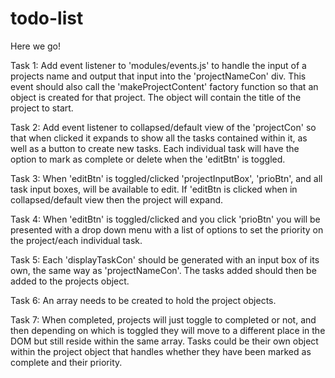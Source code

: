 # todo-list

Here we go!

Task 1:
Add event listener to 'modules/events.js' to handle the input of a projects name and output that input into the 'projectNameCon' div. This event should also call the 'makeProjectContent' factory function so that an object is created for that project. The object will contain the title of the project to start.

Task 2:
Add event listener to collapsed/default view of the 'projectCon' so that when clicked it expands to show all the tasks contained within it, as well as a button to create new tasks. Each individual task will have the option to mark as complete or delete when the 'editBtn' is toggled.

Task 3:
When 'editBtn' is toggled/clicked 'projectInputBox', 'prioBtn', and all task input boxes, will be available to edit. If 'editBtn is clicked when in collapsed/default view then the project will expand.

Task 4:
When 'editBtn' is toggled/clicked and you click 'prioBtn' you will be presented with a drop down menu with a list of options to set the priority on the project/each individual task.

Task 5:
Each 'displayTaskCon' should be generated with an input box of its own, the same way as 'projectNameCon'. The tasks added should then be added to the projects object.

Task 6:
An array needs to be created to hold the project objects.

Task 7:
When completed, projects will just toggle to completed or not, and then depending on which is toggled they will move to a different place in the DOM but still reside within the same array. Tasks could be their own object within the project object that handles whether they have been marked as complete and their priority.
